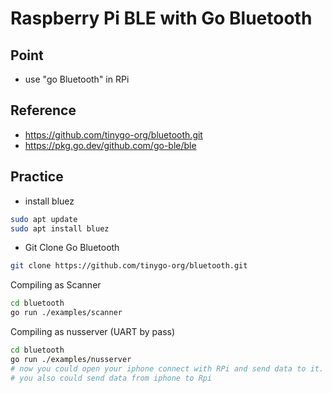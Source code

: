 # Raspberry Pi BLE with Go Bluetooth

## Point

* use "go Bluetooth" in RPi

## Reference

* <https://github.com/tinygo-org/bluetooth.git>
* <https://pkg.go.dev/github.com/go-ble/ble>

## Practice

* install bluez

```bash
sudo apt update
sudo apt install bluez
```

* Git Clone Go Bluetooth

```bash
git clone https://github.com/tinygo-org/bluetooth.git
```

Compiling as Scanner

```bash
cd bluetooth
go run ./examples/scanner
```

Compiling as nusserver (UART by pass)

```bash
cd bluetooth
go run ./examples/nusserver
# now you could open your iphone connect with RPi and send data to it.
# you also could send data from iphone to Rpi 
```
